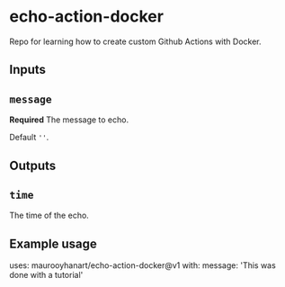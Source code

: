 # echo-action-docker
Repo for learning how to create custom Github Actions with Docker.

## Inputs

## `message`

**Required** The message to echo. 

Default `''`.

## Outputs

## `time`

The time of the echo.

## Example usage

uses: maurooyhanart/echo-action-docker@v1
with:
  message: 'This was done with a tutorial'

